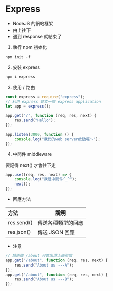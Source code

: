 # Express

-   NodeJS 的網站框架
-   由上往下
-   遇到 response 就結束了

1. 執行 npm 初始化

```js
npm init -f
```

2. 安裝 express

```js
npm i express
```

3. 使用 / 路由

```js
const express = require("express");
// 利用 express 建立一個 express application
let app = express();

app.get("/", function (req, res, next) {
    res.send("Hello");
});

app.listen(3000, function () {
    console.log("我們的web server啟動囉～");
});
```

4. 中間件 middleware

要記得 next() 才會往下走

```js
app.use((req, res, next) => {
    console.log("我是中間件^_^");
    next();
});
```

-   回應方法

| 方法       | 說明               |
| :--------- | ------------------ |
| res.send() | 傳送各種類型的回應 |
| res.json() | 傳送 JSON 回應     |

-   注意

```js
// 放兩個 /about 只會出現上面那個
app.get("/about", function (req, res, next) {
    res.send("About us ---A");
});
app.get("/about", function (req, res, next) {
    res.send("About us ---B");
});
```
